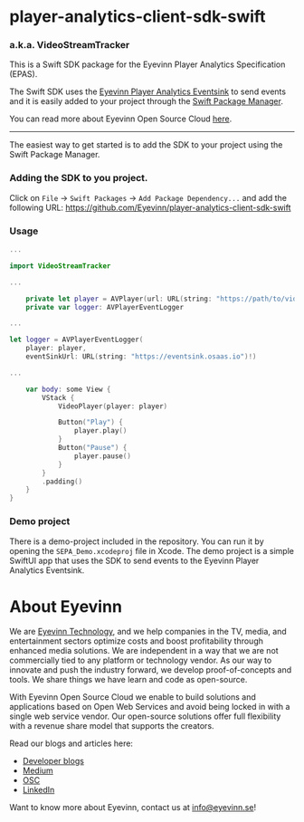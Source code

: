# player-analytics-client-sdk-swift
### a.k.a. VideoStreamTracker

This is a Swift SDK package for the Eyevinn Player Analytics Specification (EPAS).

The Swift SDK uses the [Eyevinn Player Analytics Eventsink](https://app.osaas.io/dashboard/service/eyevinn-player-analytics-eventsink) to send events and it is easily added to your project through the [Swift Package Manager](https://swift.org/package-manager/).

You can read more about Eyevinn Open Source Cloud [here](https://docs.osaas.io/osaas.wiki/Home.html).

----

The easiest way to get started is to add the SDK to your project using the Swift Package Manager.

### Adding the SDK to you project.
Click on `File` -> `Swift Packages` -> `Add Package Dependency...` and add the following URL: https://github.com/Eyevinn/player-analytics-client-sdk-swift

### Usage
```swift
...

import VideoStreamTracker

...

    private let player = AVPlayer(url: URL(string: "https://path/to/video.m3u8")!)
    private var logger: AVPlayerEventLogger

...

let logger = AVPlayerEventLogger(
    player: player,
    eventSinkUrl: URL(string: "https://eventsink.osaas.io")!)

...

    var body: some View {
        VStack {
            VideoPlayer(player: player)

            Button("Play") {
                player.play()
            }
            Button("Pause") {
                player.pause()
            }
        }
        .padding()
    }
}
```
### Demo project
There is a demo-project included in the repository. You can run it by opening the `SEPA_Demo.xcodeproj` file in Xcode. The demo project is a simple SwiftUI app that uses the SDK to send events to the Eyevinn Player Analytics Eventsink.

# About Eyevinn
We are [Eyevinn Technology](https://www.eyevinntechnology.se/), and we help companies in the TV, media, and entertainment sectors optimize costs and boost profitability through enhanced media solutions. We are independent in a way that we are not commercially tied to any platform or technology vendor. As our way to innovate and push the industry forward, we develop proof-of-concepts and tools. We share things we have learn and code as open-source.

With Eyevinn Open Source Cloud we enable to build solutions and applications based on Open Web Services and avoid being locked in with a single web service vendor. Our open-source solutions offer full flexibility with a revenue share model that supports the creators.

Read our blogs and articles here:

- [Developer blogs](https://dev.to/video)
- [Medium](https://eyevinntechnology.medium.com/)
- [OSC](https://osaas.io/)
- [LinkedIn](https://www.linkedin.com/company/eyevinn/)

Want to know more about Eyevinn, contact us at [info@eyevinn.se](mailto:info@eyevinn.se)!
